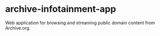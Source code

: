 # archive-infotainment-app
Web application for browsing and streaming public domain content from Archive.org. 
